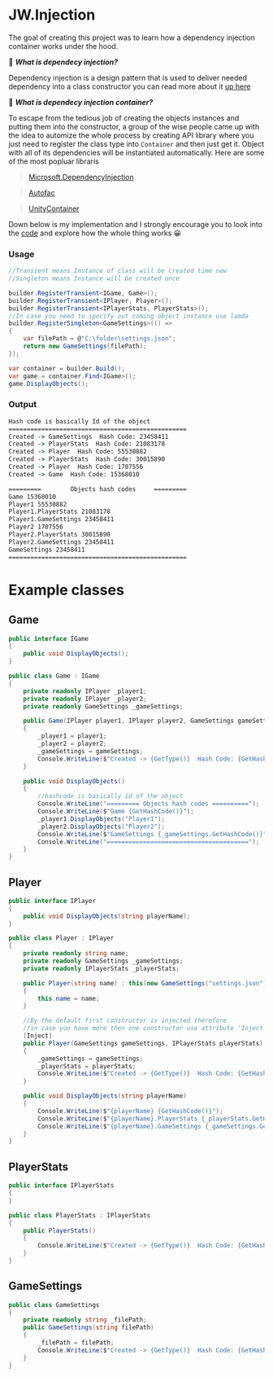 # JW.Injection

The goal of creating this project was to learn how a dependency injection container works under the hood.

🤔 ***What is dependecy injection?***

Dependency injection is a design pattern that is used to deliver needed dependency into a class constructor
you can read more about it [up here](https://refactoring.guru/design-patterns/singleton)


🤔 ***What is dependecy injection container?***

To escape from the tedious job of creating the objects instances and putting them into the constructor, a group of the wise people came up with the idea to
automize the whole process by creating API library where you just need to register the class type into `Container`
and then just get it. Object with all of its dependencies will be instantiated automatically. Here are some of 
the most popluar libraris 

 > [Microsoft.DependencyInjection](https://www.nuget.org/packages/Microsoft.Extensions.DependencyInjection/7.0.0-preview.3.22175.4)
 
 > [Autofac](https://www.nuget.org/packages/Autofac/)

 > [UnityContainer](https://unitycontainer.github.io/)	

 Down below is my implementation and I strongly encourage you to look into the [code](https://github.com/jwdeveloper/JW.Injection/tree/master/jw.injection/implementation) and explore how the whole thing works 😀
 
### Usage
```c#
//Transient means Instance of class will be created time new
//Singleton means Instance will be created once

builder.RegisterTransient<IGame, Game>();
builder.RegisterTransient<IPlayer, Player>();
builder.RegisterTransient<IPlayerStats, PlayerStats>();
//In case you need to specify out coming object instance use lamda
builder.RegisterSingleton<GameSettings>(() =>
{
    var filePath = @"C:\folder\settings.json";
    return new GameSettings(filePath);
});

var container = builder.Build();
var game = container.Find<IGame>();
game.DisplayObjects();
```

### Output
```cmd
Hash code is basically Id of the object
=================================================
Created -> GameSettings  Hash Code: 23458411
Created -> PlayerStats  Hash Code: 21083178
Created -> Player  Hash Code: 55530882
Created -> PlayerStats  Hash Code: 30015890
Created -> Player  Hash Code: 1707556
Created -> Game  Hash Code: 15368010

=========        Objects hash codes     =========
Game 15368010
Player1 55530882
Player1.PlayerStats 21083178
Player1.GameSettings 23458411
Player2 1707556
Player2.PlayerStats 30015890
Player2.GameSettings 23458411
GameSettings 23458411
=================================================
```

# Example classes
## Game
```c#
public interface IGame
{
    public void DisplayObjects();
}

public class Game : IGame
{
    private readonly IPlayer _player1;
    private readonly IPlayer _player2;
    private readonly GameSettings _gameSettings;

    public Game(IPlayer player1, IPlayer player2, GameSettings gameSettings)
    {
        _player1 = player1;
        _player2 = player2;
        _gameSettings = gameSettings;
        Console.WriteLine($"Created -> {GetType()}  Hash Code: {GetHashCode()}");
    }

    public void DisplayObjects()
    {
        //hashcode is basically id of the object
        Console.WriteLine("========= Objects hash codes ==========");
        Console.WriteLine($"Game {GetHashCode()}");
        _player1.DisplayObjects("Player1");
        _player2.DisplayObjects("Player2");
        Console.WriteLine($"GameSettings {_gameSettings.GetHashCode()}");
        Console.WriteLine("=======================================");
    }
}
```

## Player
```c#
public interface IPlayer
{
    public void DisplayObjects(string playerName);
}

public class Player : IPlayer
{
    private readonly string name;
    private readonly GameSettings _gameSettings;
    private readonly IPlayerStats _playerStats;

    public Player(string name) : this(new GameSettings("settings.json"), new PlayerStats())
    {
        this.name = name;
    }

    //By the default first constructor is injected therefore
    //in case you have more then one constructor use attribute 'Inject' to mark constructor for injection
    [Inject]
    public Player(GameSettings gameSettings, IPlayerStats playerStats)
    {
        _gameSettings = gameSettings;
        _playerStats = playerStats;
        Console.WriteLine($"Created -> {GetType()}  Hash Code: {GetHashCode()}");
    }

    public void DisplayObjects(string playerName)
    {
        Console.WriteLine($"{playerName} {GetHashCode()}");
        Console.WriteLine($"{playerName}.PlayerStats {_playerStats.GetHashCode()}");
        Console.WriteLine($"{playerName}.GameSettings {_gameSettings.GetHashCode()}");
    }
}
```

## PlayerStats
```c#
public interface IPlayerStats
{
}

public class PlayerStats : IPlayerStats
{
    public PlayerStats()
    {
        Console.WriteLine($"Created -> {GetType()}  Hash Code: {GetHashCode()}");
    }
}
```

## GameSettings
```c#
public class GameSettings
{
    private readonly string _filePath;
    public GameSettings(string filePath)
    {
        _filePath = filePath;
        Console.WriteLine($"Created -> {GetType()}  Hash Code: {GetHashCode()}");
    }
}
```
